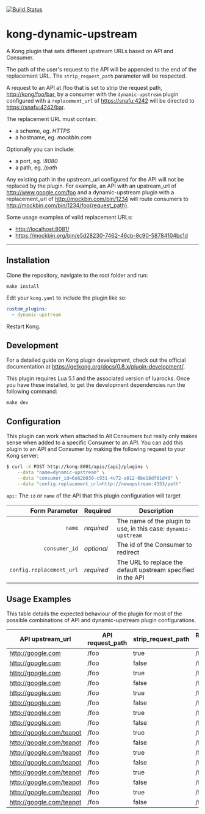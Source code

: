 [![Build Status](https://travis-ci.org/nvmlabs/kong-dynamic-upstream.svg?branch=master)](https://travis-ci.org/nvmlabs/kong-dynamic-upstream)

# kong-dynamic-upstream
A Kong plugin that sets different upstream URLs based on API and Consumer.

The path of the user's request to the API will be appended to the end of the replacement URL.
The ```strip_request_path``` parameter will be respected.

A request to an API at /foo that is set to strip the request path, [http://kong/foo/bar](http://kong/foo/bar),
by a consumer with the ```dynamic-upstream``` plugin configured with a ```replacement_url``` of [https://snafu:4242](https://snafu:4242)
will be directed to [https://snafu:4242/bar](https://snafu:4242/bar).

The replacement URL must contain:
- a scheme, eg. _HTTPS_
- a hostname, eg. _mockbin.com_

Optionally you can include:
- a port, eg. _:8080_
- a path, eg. _/path_

Any existing path in the upstream_url configured for the API will not be replaced by the plugin. For example, an API with an upstream_url of http://www.google.com/foo and a dynamic-upstream plugin with a replacement_url of http://mockbin.com/bin/1234 will route consumers to http://mockbin.com/bin/1234/foo{request_path}.

Some usage examples of valid replacement URLs:
- [http://localhost:8081/](http://localhost:8081/)
- https://mockbin.org/bin/e5d28230-7462-46cb-8c90-58784104bc1d

---

## Installation
Clone the repository, navigate to the root folder and run:
```
make install
```

Edit your ```kong.yaml``` to include the plugin like so:
```yaml
custom_plugins:
  - dynamic-upstream
```

Restart Kong.

## Development
For a detailed guide on Kong plugin development, check out the official documentation
at https://getkong.org/docs/0.8.x/plugin-development/.

This plugin requires Lua 5.1 and the associated version of luarocks. Once you have these installed,
to get the development dependencies run the following command:

```
make dev
```

## Configuration
This plugin can work when attached to All Consumers but really only makes sense when added to a specific Consumer to an API. You can add this plugin to an API and Consumer by making the following request to your Kong server:

```bash
$ curl -X POST http://kong:8001/apis/{api}/plugins \
    --data "name=dynamic-upstream" \
    --data "consumer_id=6e62b030-c931-4c72-a012-6be18df81d49" \
    --data "config.replacement_url=http://newupstream:4353/path"
```

```api:``` The ```id``` or ```name``` of the API that this plugin configuration will target

| Form Parameter | Required    | Description |
| --------------:| ----------- | ----------- |
| ```name``` | *required*  | The name of the plugin to use, in this case: ```dynamic-upstream``` |
| ```consumer_id``` | *optional*    | The id of the Consumer to redirect |
| ```config.replacement_url``` | *required*    | The URL to replace the default upstream specified in the API |


## Usage Examples
This table details the expected behaviour of the plugin for most of the possible combinations of API and dynamic-upstream plugin configurations.

| API upstream_url         | API request_path | strip_request_path | Requested Path | dynamic-upstream replacement_url | Upstream                                    |
| ------------------------ | ---------------- | ------------------ | -------------- | -------------------------------- | ------------------------------------------- |
| http://google.com        | /foo             | true               | /foo           | https://localhost:9999           | https://localhost:9999                      |
| http://google.com        | /foo             | false              | /foo           | https://localhost:9999           | https://localhost:9999/foo                  |
| http://google.com        | /foo             | true               | /foo/bar       | https://localhost:9999           | https://localhost:9999/bar                  |
| http://google.com        | /foo             | false              | /foo/bar       | https://localhost:9999           | https://localhost:9999/foo/bar              |
| http://google.com        | /foo             | true               | /foo           | https://mockbin.com/bin/1234     | https://mockbin.com/bin/1234                |
| http://google.com        | /foo             | false              | /foo           | https://mockbin.com/bin/1234     | https://mockbin.com/bin/1234/foo            |
| http://google.com        | /foo             | true               | /foo/bar       | https://mockbin.com/bin/1234     | https://mockbin.com/bin/1234/bar            |
| http://google.com        | /foo             | false              | /foo/bar       | https://mockbin.com/bin/1234     | https://mockbin.com/bin/1234/foo/bar        |
| http://google.com/teapot | /foo             | true               | /foo           | https://localhost:9999           | https://localhost:9999/teapot               |
| http://google.com/teapot | /foo             | false              | /foo           | https://localhost:9999           | https://localhost:9999/teapot/foo           |
| http://google.com/teapot | /foo             | true               | /foo/bar       | https://localhost:9999           | https://localhost:9999/teapot/bar           |
| http://google.com/teapot | /foo             | false              | /foo/bar       | https://localhost:9999           | https://localhost:9999/teapot/foo/bar       |
| http://google.com/teapot | /foo             | true               | /foo           | https://mockbin.com/bin/1234     | https://mockbin.com/bin/1234/teapot         |
| http://google.com/teapot | /foo             | false              | /foo           | https://mockbin.com/bin/1234     | https://mockbin.com/bin/1234/teapot/foo     |
| http://google.com/teapot | /foo             | true               | /foo/bar       | https://mockbin.com/bin/1234     | https://mockbin.com/bin/1234/teapot/bar     |
| http://google.com/teapot | /foo             | false              | /foo/bar       | https://mockbin.com/bin/1234     | https://mockbin.com/bin/1234/teapot/foo/bar |
